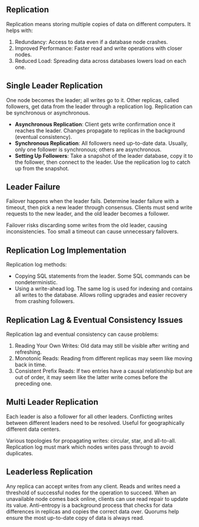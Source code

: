 ## Replication

Replication means storing multiple copies of data on different computers. It helps with:

1. Redundancy: Access to data even if a database node crashes.
2. Improved Performance: Faster read and write operations with closer nodes.
3. Reduced Load: Spreading data across databases lowers load on each one.

## Single Leader Replication

One node becomes the leader; all writes go to it. Other replicas, called followers, get data from the leader through a replication log. Replication can be synchronous or asynchronous.

- **Asynchronous Replication**: Client gets write confirmation once it reaches the leader. Changes propagate to replicas in the background (eventual consistency).
- **Synchronous Replication**: All followers need up-to-date data. Usually, only one follower is synchronous; others are asynchronous.
- **Setting Up Followers**: Take a snapshot of the leader database, copy it to the follower, then connect to the leader. Use the replication log to catch up from the snapshot.

## Leader Failure

Failover happens when the leader fails. Determine leader failure with a timeout, then pick a new leader through consensus. Clients must send write requests to the new leader, and the old leader becomes a follower.

Failover risks discarding some writes from the old leader, causing inconsistencies. Too small a timeout can cause unnecessary failovers.

## Replication Log Implementation

Replication log methods:

- Copying SQL statements from the leader. Some SQL commands can be nondeterministic.
- Using a write-ahead log. The same log is used for indexing and contains all writes to the database. Allows rolling upgrades and easier recovery from crashing followers.

## Replication Lag & Eventual Consistency Issues

Replication lag and eventual consistency can cause problems:

1. Reading Your Own Writes: Old data may still be visible after writing and refreshing.
2. Monotonic Reads: Reading from different replicas may seem like moving back in time.
3. Consistent Prefix Reads: If two entries have a causal relationship but are out of order, it may seem like the latter write comes before the preceding one.

## Multi Leader Replication

Each leader is also a follower for all other leaders. Conflicting writes between different leaders need to be resolved. Useful for geographically different data centers.

Various topologies for propagating writes: circular, star, and all-to-all. Replication log must mark which nodes writes pass through to avoid duplicates.

## Leaderless Replication

Any replica can accept writes from any client. Reads and writes need a threshold of successful nodes for the operation to succeed. When an unavailable node comes back online, clients can use read repair to update its value. Anti-entropy is a background process that checks for data differences in replicas and copies the correct data over. Quorums help ensure the most up-to-date copy of data is always read.
